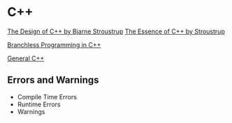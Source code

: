 # C++

[The Design of C++ by Bjarne Stroustrup](https://www.youtube.com/watch?v=69edOm889V4)
[The Essence of C++ by Stroustrup](https://www.youtube.com/watch?v=86xWVb4XIyE)

[Branchless Programming in C++](https://www.youtube.com/watch?v=g-WPhYREFjk)

[General C++](https://www.youtube.com/playlist?list=PLYmIsLVSssdLsw9ic8TV8wcEky5TGc4Ro)  

## Errors and Warnings
- Compile Time Errors
- Runtime Errors
- Warnings
